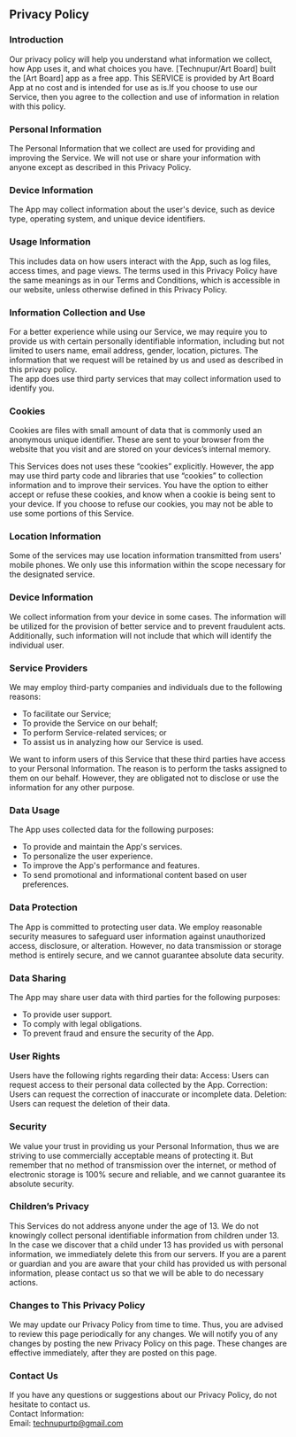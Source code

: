 Privacy Policy  
----------------

### Introduction  
Our privacy policy will help you understand what information we collect, how App uses it, and what choices you have.
[Technupur/Art Board] built the [Art Board] app as a free app. This SERVICE is provided by Art Board App at no cost and is intended for use as is.If you choose to use our Service, then you agree to the collection and use of information in  relation with this policy.

### Personal Information
The Personal Information that we collect are used for providing and improving the Service. We will not use or share your information with anyone except as described in this Privacy Policy.  
### Device Information
The App may collect information about the user's device, such as device type, operating system, and unique device identifiers.
### Usage Information 
This includes data on how users interact with the App, such as log files, access times, and page views.
The terms used in this Privacy Policy have the same meanings as in our Terms and Conditions, which is accessible in our website, unless otherwise  defined in this Privacy Policy.

### Information Collection and Use  
For a better experience while using our Service, we may require you to provide us with certain personally identifiable information, including but not limited to users name, email address, gender, location, pictures. The information that we request will be retained by us and used as described in this privacy policy.  
The app does use third party services that may collect information used to identify you. 

### Cookies  
Cookies are files with small amount of data that is commonly used an anonymous unique identifier. These are sent to your browser from the website that you visit and are stored on your devices’s internal memory.  

This Services does not uses these “cookies” explicitly. However, the app may use third party code and libraries that use “cookies” to collection information and to improve their services. You have the option  to either accept or refuse these cookies, and know when a cookie is being sent to your device. If you choose to refuse our cookies, you may not be able to use some portions of this Service.  

### Location Information  
Some of the services may use location information transmitted from users' mobile phones. We only use this information within the scope necessary for the designated service.  

### Device Information  
We collect information from your device in some cases. The information will be utilized for the provision of better service and to prevent fraudulent acts. Additionally, such information will not include that which will identify the individual user.  

### Service Providers  
We may employ third-party companies and individuals due to the following reasons:  
* To facilitate our Service;
* To provide the Service on our behalf;
* To perform Service-related services; or
* To assist us in analyzing how our Service is used.  

We want to inform users of this Service that these third parties have access to your Personal Information. The reason is to perform the tasks assigned to them on our behalf. However, they are obligated not to disclose or use the information for any other purpose.  

### Data Usage 
The App uses collected data for the following purposes:

* To provide and maintain the App's services.
* To personalize the user experience.
* To improve the App's performance and features.
* To send promotional and informational content based on user preferences.

### Data Protection
The App is committed to protecting user data. We employ reasonable security measures to safeguard user information against unauthorized access, disclosure, or alteration. However, no data transmission or storage method is entirely secure, and we cannot guarantee absolute data security.

### Data Sharing
The App may share user data with third parties for the following purposes:

* To provide user support.
* To comply with legal obligations.
* To prevent fraud and ensure the security of the App.

### User Rights
Users have the following rights regarding their data:
Access: Users can request access to their personal data collected by the App.
Correction: Users can request the correction of inaccurate or incomplete data.
Deletion: Users can request the deletion of their data.

### Security  
We value your trust in providing us your Personal Information, thus we are striving to use commercially acceptable means of protecting it. But remember that no method of transmission over  the internet, or method of electronic storage is 100% secure and reliable, and we cannot guarantee its absolute security.  

### Children’s Privacy  
This Services do not address anyone under the age of 13. We do not knowingly collect personal identifiable information from children under 13. In the case we discover that a child under 13 has provided us with personal information, we immediately delete this from our servers. If you  are  a  parent  or  guardian and you are aware that your child has provided us with personal information, please contact us so that we will be able to do necessary actions.  

### Changes to This Privacy Policy  
We may update our Privacy Policy from time to time. Thus, you are advised to review this page periodically for any changes. We will notify you of any changes by posting the new Privacy Policy on this page. These changes are effective immediately, after they are posted on this page.  

### Contact Us  
If you have any questions or suggestions about our Privacy Policy, do not hesitate to contact us.  
Contact Information:  
Email: technupurtp@gmail.com
